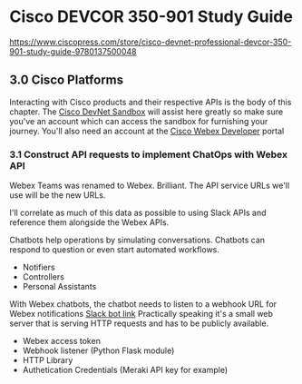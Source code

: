 # Cisco DEVCOR 350-901 Study Guide

<https://www.ciscopress.com/store/cisco-devnet-professional-devcor-350-901-study-guide-9780137500048>

## 3.0 Cisco Platforms

Interacting with Cisco products and their respective APIs is the body of this chapter.
The [Cisco DevNet Sandbox](https://developer.cisco.com/site/sandbox/) will assist here greatly so make sure you've an account which can access the sandbox for furnishing your journey.
You'll also need an account at the [Cisco Webex Developer](https://developer.webex.com/) portal

### 3.1 Construct API requests to implement ChatOps with Webex API

Webex Teams was renamed to Webex. Brilliant. The API service URLs we'll use will be the new URLs.

I'll correlate as much of this data as possible to using Slack APIs and reference them alongside the Webex APIs.

Chatbots help operations by simulating conversations. Chatbots can respond to question or even start automated workflows.

- Notifiers
- Controllers
- Personal Assistants

With Webex chatbots, the chatbot needs to listen to a webhook URL for Webex notifications
[Slack bot link](https://api.slack.com/bot-users)
Practically speaking it's a small web server that is serving HTTP requests and has to be publicly available.

- Webex access token
- Webhook listener (Python Flask module)
- HTTP Library
- Authetication Credentials (Meraki API key for example)

